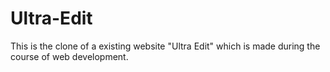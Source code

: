 # Ultra-Edit
This is the clone of a existing website "Ultra Edit" which is made during the course of web development.
